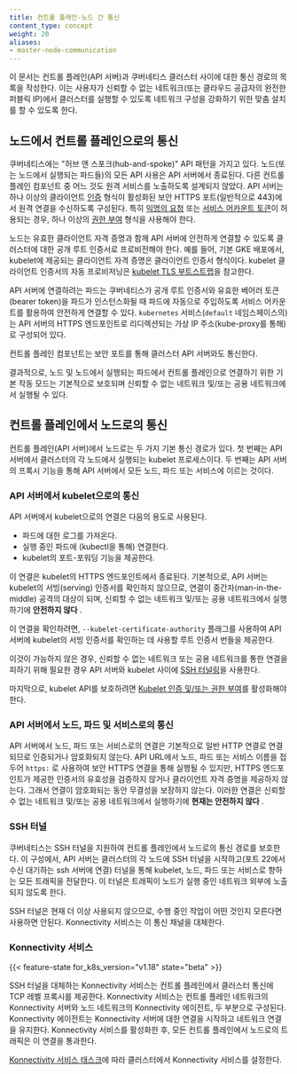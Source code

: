 ```yaml
---
title: 컨트롤 플레인-노드 간 통신
content_type: concept
weight: 20
aliases:
- master-node-communication
---
```


<!-- overview -->

이 문서는 컨트롤 플레인(API 서버)과 쿠버네티스 클러스터 사이에 대한 통신 경로의 목록을 작성한다. 이는 사용자가 신뢰할 수 없는 네트워크(또는 클라우드 공급자의 완전한 퍼블릭 IP)에서 클러스터를 실행할 수 있도록 네트워크 구성을 강화하기 위한 맞춤 설치를 할 수 있도록 한다.



<!-- body -->

## 노드에서 컨트롤 플레인으로의 통신
쿠버네티스에는 "허브 앤 스포크(hub-and-spoke)" API 패턴을 가지고 있다. 노드(또는 노드에서 실행되는 파드들)의 모든 API 사용은 API 서버에서 종료된다. 다른 컨트롤 플레인 컴포넌트 중 어느 것도 원격 서비스를 노출하도록 설계되지 않았다. API 서버는 하나 이상의 클라이언트 [인증](/docs/reference/access-authn-authz/authentication/) 형식이 활성화된 보안 HTTPS 포트(일반적으로 443)에서 원격 연결을 수신하도록 구성된다.
특히 [익명의 요청](/docs/reference/access-authn-authz/authentication/#anonymous-requests) 또는 [서비스 어카운트 토큰](/docs/reference/access-authn-authz/authentication/#service-account-tokens)이 허용되는 경우, 하나 이상의 [권한 부여](/ko/docs/reference/access-authn-authz/authorization/) 형식을 사용해야 한다.

노드는 유효한 클라이언트 자격 증명과 함께 API 서버에 안전하게 연결할 수 있도록 클러스터에 대한 공개 루트 인증서로 프로비전해야 한다. 예를 들어, 기본 GKE 배포에서, kubelet에 제공되는 클라이언트 자격 증명은 클라이언트 인증서 형식이다. kubelet 클라이언트 인증서의 자동 프로비저닝은 [kubelet TLS 부트스트랩](/docs/reference/command-line-tools-reference/kubelet-tls-bootstrapping/)을 참고한다.

API 서버에 연결하려는 파드는 쿠버네티스가 공개 루트 인증서와 유효한 베어러 토큰(bearer token)을 파드가 인스턴스화될 때 파드에 자동으로 주입하도록 서비스 어카운트를 활용하여 안전하게 연결할 수 있다.
`kubernetes` 서비스(`default` 네임스페이스의)는 API 서버의 HTTPS 엔드포인트로 리디렉션되는 가상 IP 주소(kube-proxy를 통해)로 구성되어 있다.

컨트롤 플레인 컴포넌트는 보안 포트를 통해 클러스터 API 서버와도 통신한다.

결과적으로, 노드 및 노드에서 실행되는 파드에서 컨트롤 플레인으로 연결하기 위한 기본 작동 모드는 기본적으로 보호되며 신뢰할 수 없는 네트워크 및/또는 공용 네트워크에서 실행될 수 있다.

## 컨트롤 플레인에서 노드로의 통신

컨트롤 플레인(API 서버)에서 노드로는 두 가지 기본 통신 경로가 있다. 첫 번째는 API 서버에서 클러스터의 각 노드에서 실행되는 kubelet 프로세스이다. 두 번째는 API 서버의 프록시 기능을 통해 API 서버에서 모든 노드, 파드 또는 서비스에 이르는 것이다.

### API 서버에서 kubelet으로의 통신

API 서버에서 kubelet으로의 연결은 다음의 용도로 사용된다.

* 파드에 대한 로그를 가져온다.
* 실행 중인 파드에 (kubectl을 통해) 연결한다.
* kubelet의 포트-포워딩 기능을 제공한다.

이 연결은 kubelet의 HTTPS 엔드포인트에서 종료된다. 기본적으로, API 서버는 kubelet의 서빙(serving) 인증서를 확인하지 않으므로, 연결이 중간자(man-in-the-middle) 공격의 대상이 되며, 신뢰할 수 없는 네트워크 및/또는 공용 네트워크에서 실행하기에 **안전하지 않다** .

이 연결을 확인하려면, `--kubelet-certificate-authority` 플래그를 사용하여 API 서버에 kubelet의 서빙 인증서를 확인하는 데 사용할 루트 인증서 번들을 제공한다.

이것이 가능하지 않은 경우, 신뢰할 수 없는 네트워크 또는 공용 네트워크를 통한 연결을 피하기 위해 필요한 경우 API 서버와 kubelet 사이에 [SSH 터널링](#ssh-터널)을
사용한다.

마지막으로, kubelet API를 보호하려면 [Kubelet 인증 및/또는 권한 부여](/ko/docs/reference/command-line-tools-reference/kubelet-authentication-authorization/)를 활성화해야 한다.

### API 서버에서 노드, 파드 및 서비스로의 통신

API 서버에서 노드, 파드 또는 서비스로의 연결은 기본적으로 일반 HTTP 연결로 연결되므로 인증되거나 암호화되지 않는다. API URL에서 노드, 파드 또는 서비스 이름을 접두어 `https:` 로 사용하여 보안 HTTPS 연결을 통해 실행될 수 있지만, HTTPS 엔드포인트가 제공한 인증서의 유효성을 검증하지 않거나 클라이언트 자격 증명을 제공하지 않는다. 그래서 연결이 암호화되는 동안 무결성을 보장하지 않는다. 이러한 연결은 신뢰할 수 없는 네트워크 및/또는 공용 네트워크에서 실행하기에 **현재는 안전하지 않다** .

### SSH 터널

쿠버네티스는 SSH 터널을 지원하여 컨트롤 플레인에서 노드로의 통신 경로를 보호한다. 이 구성에서, API 서버는 클러스터의 각 노드에 SSH 터널을 시작하고(포트 22에서 수신 대기하는 ssh 서버에 연결) 터널을 통해 kubelet, 노드, 파드 또는 서비스로 향하는 모든 트래픽을 전달한다.
이 터널은 트래픽이 노드가 실행 중인 네트워크 외부에 노출되지 않도록 한다.

SSH 터널은 현재 더 이상 사용되지 않으므로, 수행 중인 작업이 어떤 것인지 모른다면 사용하면 안된다. Konnectivity 서비스는 이 통신 채널을 대체한다.

### Konnectivity 서비스

{{< feature-state for_k8s_version="v1.18" state="beta" >}}

SSH 터널을 대체하는 Konnectivity 서비스는 컨트롤 플레인에서 클러스터 통신에 TCP 레벨 프록시를 제공한다. Konnectivity 서비스는 컨트롤 플레인 네트워크의 Konnectivity 서버와 노드 네트워크의 Konnectivity 에이전트, 두 부분으로 구성된다. Konnectivity 에이전트는 Konnectivity 서버에 대한 연결을 시작하고 네트워크 연결을 유지한다.
Konnectivity 서비스를 활성화한 후, 모든 컨트롤 플레인에서 노드로의 트래픽은 이 연결을 통과한다.

[Konnectivity 서비스 태스크](/docs/tasks/extend-kubernetes/setup-konnectivity/)에 따라 클러스터에서 Konnectivity 서비스를 설정한다.
